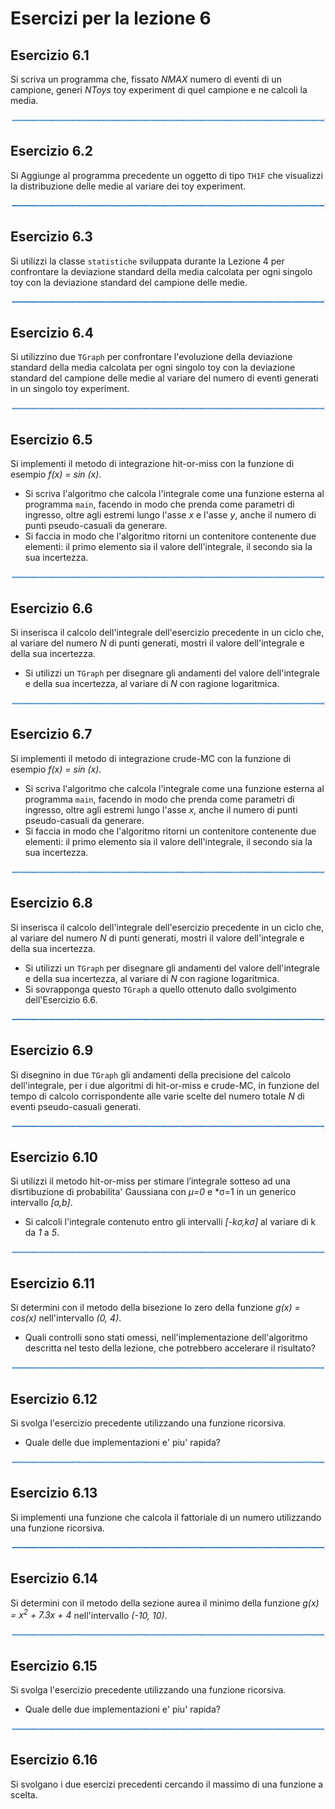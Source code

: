 # Esercizi per la lezione 6

## Esercizio 6.1

Si scriva un programma che, fissato *NMAX* numero di eventi di un campione,
generi *NToys* toy experiment di quel campione e ne calcoli la media.

![linea](../immagini/linea.png)

## Esercizio 6.2 

Si Aggiunge al programma precedente un oggetto di tipo ```TH1F```
che visualizzi la distribuzione delle medie al variare dei toy experiment.

![linea](../immagini/linea.png)

## Esercizio 6.3

Si utilizzi la classe ```statistiche``` sviluppata durante la Lezione 4
per confrontare la deviazione standard della media calcolata per ogni singolo toy
con la deviazione standard del campione delle medie.
    
![linea](../immagini/linea.png)

## Esercizio 6.4

Si utilizzino due ```TGraph``` per confrontare l'evoluzione 
della deviazione standard della media calcolata per ogni singolo toy
con la deviazione standard del campione delle medie
al variare del numero di eventi generati in un singolo toy experiment.

![linea](../immagini/linea.png)

## Esercizio 6.5

Si implementi il metodo di integrazione hit-or-miss
con la funzione di esempio *f(x) = sin (x)*.
  * Si scriva l'algoritmo che calcola l'integrale come una funzione esterna al programma ```main```,
    facendo in modo che prenda come parametri di ingresso,
    oltre agli estremi lungo l'asse *x* e l'asse *y*,
    anche il numero di punti pseudo-casuali da generare.
  * Si faccia in modo che l'algoritmo ritorni un contenitore contenente due elementi:
    il primo elemento sia il valore dell'integrale,
    il secondo sia la sua incertezza.

![linea](../immagini/linea.png)

## Esercizio 6.6

Si inserisca il calcolo dell'integrale dell'esercizio precedente in un ciclo che,
al variare del numero *N* di punti generati, mostri il valore dell'integrale
e della sua incertezza.
  * Si utilizzi un ```TGraph``` per disegnare gli andamenti del valore dell'integrale
    e della sua incertezza, al variare di *N* con ragione logaritmica.

![linea](../immagini/linea.png)

## Esercizio 6.7

Si implementi il metodo di integrazione crude-MC
con la funzione di esempio *f(x) = sin (x)*.
  * Si scriva l'algoritmo che calcola l'integrale come una funzione esterna al programma ```main```,
    facendo in modo che prenda come parametri di ingresso,
    oltre agli estremi lungo l'asse *x*,
    anche il numero di punti pseudo-casuali da generare.
  * Si faccia in modo che l'algoritmo ritorni un contenitore contenente due elementi:
    il primo elemento sia il valore dell'integrale,
    il secondo sia la sua incertezza.

![linea](../immagini/linea.png)

## Esercizio 6.8

Si inserisca il calcolo dell'integrale dell'esercizio precedente in un ciclo che,
al variare del numero *N* di punti generati, mostri il valore dell'integrale
e della sua incertezza.
  * Si utilizzi un ```TGraph``` per disegnare gli andamenti del valore dell'integrale
    e della sua incertezza, al variare di *N* con ragione logaritmica.
  * Si sovrapponga questo ```TGraph``` a quello ottenuto dallo svolgimento dell'Esercizio 6.6.

![linea](../immagini/linea.png)

## Esercizio 6.9

Si disegnino in due ```TGraph``` gli andamenti della precisione del calcolo dell'integrale,
per i due algoritmi di hit-or-miss e crude-MC, in funzione del tempo di calcolo 
corrispondente alle varie scelte del numero totale *N* di eventi pseudo-casuali generati.

![linea](../immagini/linea.png)

## Esercizio 6.10

Si utilizzi il metodo hit-or-miss per stimare l’integrale sotteso 
ad una disrtibuzione di probabilita' Gaussiana con *&mu;=0* e *&sigma;=1
in un generico intervallo *[a,b]*.
  * Si calcoli l'integrale contenuto entro gli intervalli *[-k&sigma;,k&sigma;]*
    al variare di k da *1* a *5*.

![linea](../immagini/linea.png)

## Esercizio 6.11

Si determini con il metodo della bisezione lo zero della funzione *g(x) = cos(x)*
nell'intervallo *(0, 4)*.
  * Quali controlli sono stati omessi, 
    nell'implementazione dell'algoritmo descritta nel testo della lezione,
    che potrebbero accelerare il risultato?

![linea](../immagini/linea.png)

## Esercizio 6.12

Si svolga l'esercizio precedente utilizzando una funzione ricorsiva.
  * Quale delle due implementazioni e' piu' rapida?

![linea](../immagini/linea.png)

## Esercizio 6.13

Si implementi una funzione che calcola il fattoriale di un numero 
utilizzando una funzione ricorsiva.

![linea](../immagini/linea.png)

## Esercizio 6.14

Si determini con il metodo della sezione aurea il minimo della funzione *g(x) = x<sup>2</sup> + 7.3x + 4*
nell'intervallo *(-10, 10)*.

![linea](../immagini/linea.png)

## Esercizio 6.15

Si svolga l'esercizio precedente utilizzando una funzione ricorsiva.
  * Quale delle due implementazioni e' piu' rapida?

![linea](../immagini/linea.png)

## Esercizio 6.16

Si svolgano i due esercizi precedenti cercando il massimo di una funzione a scelta.






